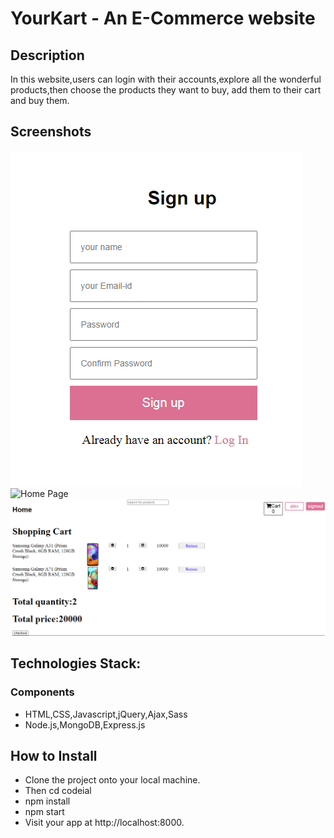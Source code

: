 # YourKart - An E-Commerce website

## Description
In this website,users can login with their accounts,explore all the wonderful products,then choose the products they want to buy, add them to their cart and buy them.

## Screenshots

![Sign Up Page](uploads/yourkart_screenshots/sign_up.PNG "Sign Up Page")
![Home Page](ueploads/yourkart_screenshots/home_page.PNG "Home Page")
![Cart Page](uploads/yourkart_screenshots/cart_page.PNG "Cart Page")

## Technologies Stack:

### Components
* HTML,CSS,Javascript,jQuery,Ajax,Sass
* Node.js,MongoDB,Express.js

## How to Install

* Clone the project onto your local machine.
* Then cd codeial
* npm install
* npm start
* Visit your app at http://localhost:8000.



